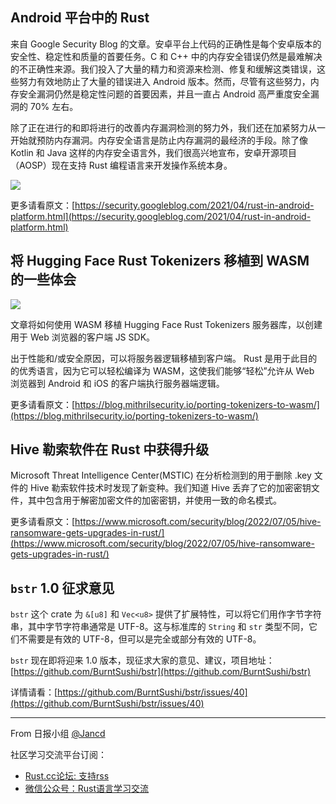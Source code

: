 ## Android 平台中的 Rust

来自 Google Security Blog 的文章。安卓平台上代码的正确性是每个安卓版本的安全性、稳定性和质量的首要任务。C 和 C++ 中的内存安全错误仍然是最难解决的不正确性来源。我们投入了大量的精力和资源来检测、修复和缓解这类错误，这些努力有效地防止了大量的错误进入 Android 版本。然而，尽管有这些努力，内存安全漏洞仍然是稳定性问题的首要因素，并且一直占 Android 高严重度安全漏洞的 70% 左右。

除了正在进行的和即将进行的改善内存漏洞检测的努力外，我们还在加紧努力从一开始就预防内存漏洞。内存安全语言是防止内存漏洞的最经济的手段。除了像 Kotlin 和 Java 这样的内存安全语言外，我们很高兴地宣布，安卓开源项目（AOSP）现在支持 Rust 编程语言来开发操作系统本身。

![](https://1.bp.blogspot.com/-zgsKtAXkkN8/YGucCP3IByI/AAAAAAAADqQ/HvO5CZF0KuE9T6SMnixf10KZqRIOjv7VwCNcBGAsYHQ/s0/Systems%2Bprogramming%2Bimage.png)

更多请看原文：[https://security.googleblog.com/2021/04/rust-in-android-platform.html](https://security.googleblog.com/2021/04/rust-in-android-platform.html)

## 将 Hugging Face Rust Tokenizers 移植到 WASM 的一些体会

![](https://blog.mithrilsecurity.io/content/images/size/w2000/2022/07/WASM-HggFace.jpg)

文章将如何使用 WASM 移植 Hugging Face Rust Tokenizers 服务器库，以创建用于 Web 浏览器的客户端 JS SDK。

出于性能和/或安全原因，可以将服务器逻辑移植到客户端。 Rust 是用于此目的的优秀语言，因为它可以轻松编译为 WASM，这使我们能够“轻松”允许从 Web 浏览器到 Android 和 iOS 的客户端执行服务器端逻辑。

更多请看原文：[https://blog.mithrilsecurity.io/porting-tokenizers-to-wasm/](https://blog.mithrilsecurity.io/porting-tokenizers-to-wasm/)


## Hive 勒索软件在 Rust 中获得升级

Microsoft  Threat Intelligence Center(MSTIC) 在分析检测到的用于删除 .key 文件的 Hive 勒索软件技术时发现了新变种。我们知道 Hive 丢弃了它的加密密钥文件，其中包含用于解密加密文件的加密密钥，并使用一致的命名模式。

更多请看原文：[https://www.microsoft.com/security/blog/2022/07/05/hive-ransomware-gets-upgrades-in-rust/](https://www.microsoft.com/security/blog/2022/07/05/hive-ransomware-gets-upgrades-in-rust/)

## `bstr` 1.0 征求意见

`bstr` 这个 crate 为 `&[u8]` 和 `Vec<u8>` 提供了扩展特性，可以将它们用作字节字符串，其中字节字符串通常是 UTF-8。这与标准库的 `String` 和 `str` 类型不同，它们不需要是有效的 UTF-8，但可以是完全或部分有效的 UTF-8。

`bstr` 现在即将迎来 1.0 版本，现征求大家的意见、建议，项目地址：[https://github.com/BurntSushi/bstr](https://github.com/BurntSushi/bstr)

详情请看：[https://github.com/BurntSushi/bstr/issues/40](https://github.com/BurntSushi/bstr/issues/40)


---

From 日报小组 [@Jancd](https://github.com/Jancd)

社区学习交流平台订阅：
- [Rust.cc论坛: 支持rss](https://rust.cc)
- [微信公众号：Rust语言学习交流](https://rust.cc/article?id=ed7c9379-d681-47cb-9532-0db97d883f62)